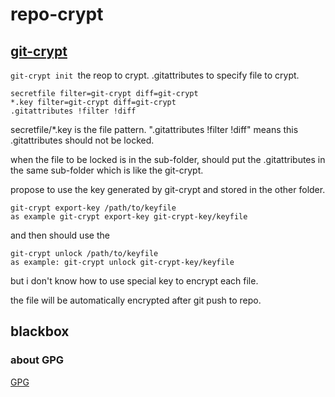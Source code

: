 # repo-crypt
## [git-crypt](https://github.com/AGWA/git-crypt)
`git-crypt init `the reop to crypt.
.gitattributes to specify file to crypt.
```
secretfile filter=git-crypt diff=git-crypt
*.key filter=git-crypt diff=git-crypt
.gitattributes !filter !diff
```
secretfile/*.key is the file pattern.
".gitattributes !filter !diff" means this .gitattributes should not be locked.

when the file to be locked is in the sub-folder,
should put the .gitattributes in the same  sub-folder which is like the git-crypt.

propose to use the key generated by git-crypt and stored in the other folder.
```
git-crypt export-key /path/to/keyfile
as example git-crypt export-key git-crypt-key/keyfile
```

and then should use the 
```
git-crypt unlock /path/to/keyfile 
as example: git-crypt unlock git-crypt-key/keyfile
```
but i don't know how to use special key to encrypt each file.

the file will be automatically encrypted after git push to repo.

## blackbox
### about GPG
[GPG](https://help.github.com/articles/signing-commits-with-gpg/)
